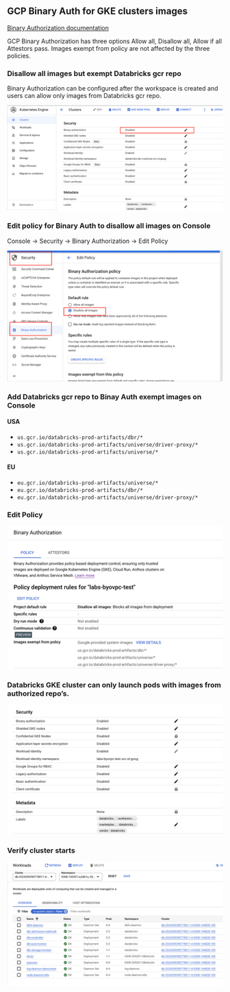 ## GCP Binary Auth for GKE clusters images

[Binary Authorization documentation](https://cloud.google.com/binary-authorization/docs)

GCP Binary Authorization has three options Allow all, Disallow all, Allow if all Attestors pass. Images exempt from policy are not affected by the three policies.

### Disallow all images but exempt Databricks gcr repo
Binary Authorization can be configured after the workspace is created and users can allow only images from Databricks gcr repo.

![](./../images/enable-binauth1.png)

### Edit policy for Binary Auth to disallow all images on Console
Console → Security → Binary Authorization → Edit Policy

![](./../images/enable-binauth2.png)

### Add Databricks gcr repo to Binay Auth exempt images on Console

#### USA

- `us.gcr.io/databricks-prod-artifacts/dbr/*`
- `us.gcr.io/databricks-prod-artifacts/universe/driver-proxy/*`
- `us.gcr.io/databricks-prod-artifacts/universe/*`

#### EU

- `eu.gcr.io/databricks-prod-artifacts/universe/*`
- `eu.gcr.io/databricks-prod-artifacts/dbr/*`
- `eu.gcr.io/databricks-prod-artifacts/universe/driver-proxy/*`

### Edit Policy
![](./../images/enable-binauth5.png)

### Databricks GKE cluster can only launch pods with images from authorized repo’s. 
![](./../images/enable-binauth6.png)

### Verify cluster starts
![](./../images/enable-binauth7.png)
